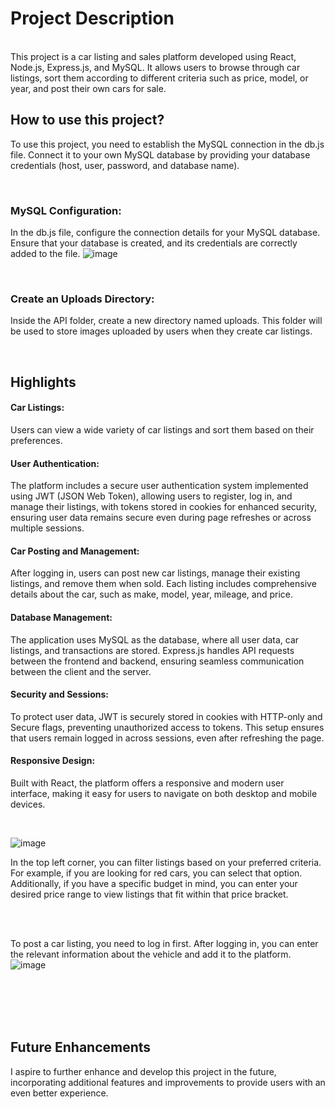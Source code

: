 # Project Description
<br>
This project is a car listing and sales platform developed using React, Node.js, Express.js, and MySQL. It allows users to browse through car listings, sort them according to different criteria such as price, model, or year, and post their own cars for sale.

<br>

## How to use this project?

To use this project, you need to establish the MySQL connection in the db.js file. Connect it to your own MySQL database by providing your database credentials (host, user, password, and database name).

<br>

### MySQL Configuration:

In the db.js file, configure the connection details for your MySQL database.
Ensure that your database is created, and its credentials are correctly added to the file.
![image](https://github.com/user-attachments/assets/acec5bdf-7733-40af-bb52-401f197e1a1c)

<br>

### Create an Uploads Directory:

Inside the API folder, create a new directory named uploads.
This folder will be used to store images uploaded by users when they create car listings.


<br>

## Highlights

#### Car Listings:
Users can view a wide variety of car listings and sort them based on their preferences.

#### User Authentication:
The platform includes a secure user authentication system implemented using JWT (JSON Web Token), allowing users to register, log in, and manage their listings, with tokens stored in cookies for enhanced security, ensuring user data remains secure even during page refreshes or across multiple sessions.

#### Car Posting and Management: 
After logging in, users can post new car listings, manage their existing listings, and remove them when sold. Each listing includes comprehensive details about the car, such as make, model, year, mileage, and price.
#### Database Management: 
The application uses MySQL as the database, where all user data, car listings, and transactions are stored. Express.js handles API requests between the frontend and backend, ensuring seamless communication between the client and the server.
#### Security and Sessions: 
To protect user data, JWT is securely stored in cookies with HTTP-only and Secure flags, preventing unauthorized access to tokens. This setup ensures that users remain logged in across sessions, even after refreshing the page.
#### Responsive Design: 
Built with React, the platform offers a responsive and modern user interface, making it easy for users to navigate on both desktop and mobile devices.

<br>

![image](https://github.com/user-attachments/assets/9b262715-4a21-4c73-a893-2810e1e1d96d)

In the top left corner, you can filter listings based on your preferred criteria. For example, if you are looking for red cars, you can select that option. Additionally, if you have a specific budget in mind, you can enter your desired price range to view listings that fit within that price bracket.


<br>
<br>

To post a car listing, you need to log in first. After logging in, you can enter the relevant information about the vehicle and add it to the platform.
![image](https://github.com/user-attachments/assets/7f3709e3-42b5-4787-94ef-7591d421bc64)

<br>
<br>




<br>
<br>

## Future Enhancements

I aspire to further enhance and develop this project in the future, incorporating additional features and improvements to provide users with an even better experience.





